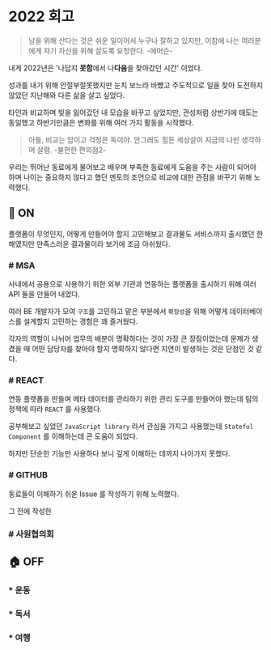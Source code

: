 # 2022 회고

> 남을 위해 산다는 것은 쉬운 일이어서 누구나 잘하고 있지만, 이참에 나는 여러분에게 자기 자신을 위해 살도록 요청한다. 
> -에머슨-

내게 2022년은 '나답지 **못함**에서 나**다움**을 찾아갔던 시간' 이었다. 

성과를 내기 위해 안절부절못했지만 눈치 보느라 바빴고 주도적으로 일을 찾아 도전하지 않았던 지난해와 다른 삶을 살고 싶었다.

타인과 비교하며 빛을 잃어갔던 내 모습을 바꾸고 싶었지만, 관성처럼 상반기에 태도는 동일했고 하반기만큼은 변화를 위해 여러 가지 활동을 시작했다. 

> 아들, 비교는 암이고 걱정은 독이야. 안그래도 힘든 세상살이 지금의 나만 생각하며 살렴. 
> -불편한 편의점2-

우리는 뛰어난 동료에게 물어보고 배우며 부족한 동료에게 도움을 주는 사람이 되어야 하며 나이는 중요하지 않다고 했던 멘토의 조언으로 비교에 대한 관점을 바꾸기 위해 노력했다.

## 🏢 ON

플랫폼이 무엇인지, 어떻게 만들어야 할지 고민해보고 결과물도 서비스까지 출시했던 한해였지만 만족스러운 결과물이라 보기에 조금 아쉬웠다.

### # MSA

사내에서 공용으로 사용하기 위한 외부 기관과 연동하는 플랫폼을 출시하기 위해 여러 API 들을 만들어 내었다. 

여러 BE 개발자가 모여 `구조`를 고민하고 맡은 부분에서 `확장성`을 위해 어떻게 데이터베이스를 설계할지 고민하는 경험은 꽤 즐거웠다.

각자의 역할이 나뉘어 업무의 배분이 명확하다는 것이 가장 큰 장점이었는데 문제가 생겼을 때 어떤 담당자를 찾아야 할지 명확하지 않다면 지연이 발생하는 것은 단점인 것 같다.

### # REACT

연동 플랫폼을 만들며 메타 데이터를 관리하기 위한 관리 도구를 만들어야 했는데 팀의 정책에 따라 `REACT` 를 사용했다.

공부해보고 싶었던 `JavaScript library` 라서 관심을 가지고 사용했는데 `Stateful Component` 를 이해하는데 큰 도움이 되었다.

하지만 단순한 기능만 사용하다 보니 깊게 이해하는 데까지 나아가지 못했다.

### # GITHUB

동료들이 이해하기 쉬운 Issue 를 작성하기 위해 노력했다.

그 전에 작성한  


### # 사원협의회

## 🏠 OFF

### * 운동

### * 독서

### * 여행
